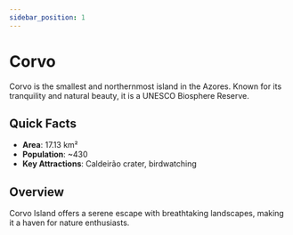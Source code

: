 ```yaml
---
sidebar_position: 1
---
```


# Corvo

Corvo is the smallest and northernmost island in the Azores. Known for its tranquility and natural beauty, it is a UNESCO Biosphere Reserve.

## Quick Facts
- **Area**: 17.13 km²
- **Population**: ~430
- **Key Attractions**: Caldeirão crater, birdwatching

## Overview
Corvo Island offers a serene escape with breathtaking landscapes, making it a haven for nature enthusiasts.